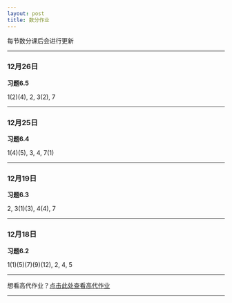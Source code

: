 ```yaml
---
layout: post 
title: 数分作业
---
```


每节数分课后会进行更新

---
### 12月26日
**习题6.5**

1(2)(4), 2, 3(2), 7

---
### 12月25日
**习题6.4**

1(4)(5), 3, 4, 7(1)

---

### 12月19日
 **习题6.3**
 
 2,  3(1)(3),  4(4),  7

---

### 12月18日
 **习题6.2**  
 
 1(1)(5)(7)(9)(12),  2,  4,  5


---

想看高代作业？[点击此处查看高代作业](https://jie47.github.io/work-02)

---

